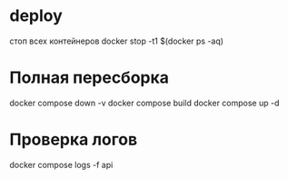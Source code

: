 # deploy

стоп всех контейнеров
 docker stop -t1 $(docker ps -aq)

 # Полная пересборка
docker compose down -v
docker compose build
docker compose up -d

# Проверка логов
docker compose logs -f api
 
